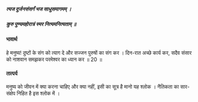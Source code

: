##### त्यज दुर्जनसंसर्गं भज साधुसमागमम् ।
##### कुरु पुण्यमहोरात्रं स्मर नित्यमनित्यताम् ॥

#### भावार्थ

हे मनुष्य! दुष्टों के संग को त्याग दे और सज्जन पुरुषों का संग कर । दिन-रात अच्छे कार्य कर, सदैव संसार को नाशवान समझकर परमेश्वर का ध्यान कर ॥ 20 ॥

#### तात्पर्य

मनुष्य को जीवन में क्या करना चाहिए और क्या नहीं, इसी का सूत्र है मानो यह श्लोक । नैतिकता का सार-संक्षेप निहित है इस श्लोक में ।